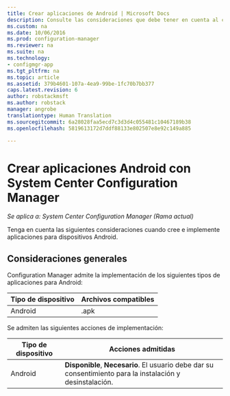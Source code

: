 ```yaml
---
title: Crear aplicaciones de Android | Microsoft Docs
description: Consulte las consideraciones que debe tener en cuenta al crear e implementar aplicaciones para dispositivos Android.
ms.custom: na
ms.date: 10/06/2016
ms.prod: configuration-manager
ms.reviewer: na
ms.suite: na
ms.technology:
- configmgr-app
ms.tgt_pltfrm: na
ms.topic: article
ms.assetid: 379b4601-107a-4ea9-99be-1fc70b7bb377
caps.latest.revision: 6
author: robstackmsft
ms.author: robstack
manager: angrobe
translationtype: Human Translation
ms.sourcegitcommit: 6a28028faa5ecd7c3d3d4c055481c10467189b38
ms.openlocfilehash: 5819613172d7ddf88133e802507e8e92c149a885

---
```

# <a name="create-android-applications-with-system-center-configuration-manager"></a>Crear aplicaciones Android con System Center Configuration Manager

*Se aplica a: System Center Configuration Manager (Rama actual)*

Tenga en cuenta las siguientes consideraciones cuando cree e implemente aplicaciones para dispositivos Android.  

## <a name="general-considerations"></a>Consideraciones generales

Configuration Manager admite la implementación de los siguientes tipos de aplicaciones para Android:

|Tipo de dispositivo|Archivos compatibles|
|-|-|
|Android|.apk|

Se admiten las siguientes acciones de implementación:

|Tipo de dispositivo|Acciones admitidas|
|-|-|
|Android|**Disponible**, **Necesario**. El usuario debe dar su consentimiento para la instalación y desinstalación.



<!--HONumber=Dec16_HO1-->


